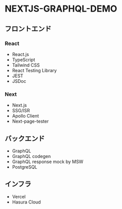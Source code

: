 # NEXTJS-GRAPHQL-DEMO

## フロントエンド

### React

- React.js
- TypeScript
- Tailwind CSS
- React Testing Library
- JEST
- JSDoc

### Next

- Next.js
- SSG/ISR
- Apollo Client
- Next-page-tester

## バックエンド

- GraphQL
- GraphQL codegen
- GraphQL response mock by MSW
- PostgreSQL

## インフラ

- Vercel
- Hasura Cloud
